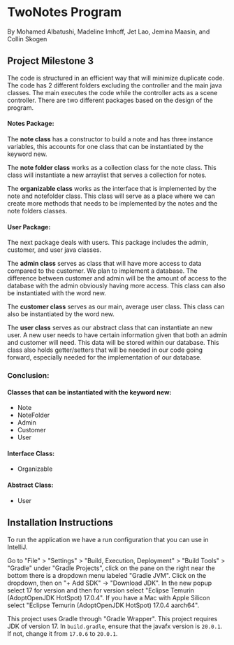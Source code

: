 # TwoNotes Program 
By Mohamed Albatushi, Madeline Imhoff, Jet Lao, Jemina Maasin, and Collin Skogen

## Project Milestone 3
The code is structured in an efficient way that will minimize duplicate code. The code has 2 different folders excluding the controller and the main java classes. The main executes the code while the controller acts as a scene controller. There are two different packages based on the design of the program. 

#### Notes Package:
The **note class** has a constructor to build a note and has three instance variables, this accounts for one class that can be instantiated by the keyword new. 

The **note folder class** works as a collection class for the note class. This class will instantiate a new arraylist that serves a collection for notes.   

The **organizable class** works as the interface that is implemented by the note and notefolder class. This class will serve as a place where we can create more methods that needs to be implemented by the notes and the note folders classes.

#### User Package: 
The next package deals with users. This package includes the admin, customer, and user java classes. 

The **admin class** serves as class that will have more access to data compared to the customer. We plan to implement a database. The difference between customer and admin will be the amount of access to the database with the admin obviously having more access. This class can also be instantiated with the word new. 

The **customer class** serves as our main, average user class. This class can also be instantiated by the word new. 

The **user class** serves as our abstract class that can instantiate an new user. A new user needs to have certain information given that both an admin and customer will need. This data will be stored within our database. This class also holds getter/setters that will be needed in our code going forward, especially needed for the implementation of our database. 

### Conclusion:
#### Classes that can be instantiated with the keyword new: 
* Note
* NoteFolder
* Admin
* Customer
* User

#### Interface Class: 
* Organizable

#### Abstract Class: 
* User


## Installation Instructions
To run the application we have a run configuration that you can use in IntelliJ.

Go to "File" > "Settings" > "Build, Execution, Deployment" > "Build Tools" > 
"Gradle" under "Gradle Projects", click on the pane on the right near the bottom 
there is a dropdown menu labeled "Gradle JVM". Click on the dropdown,
then on "+ Add SDK" -> "Download JDK". In the new popup select 17 for version and then for version select
"Eclipse Temurin (AdoptOpenJDK HotSpot) 17.0.4". If you have a Mac with Apple Silicon select
"Eclipse Temurin (AdoptOpenJDK HotSpot) 17.0.4 aarch64".

This project uses Gradle through "Gradle Wrapper". This project requires JDK of version 17.
In `build.gradle`, ensure that the javafx version is `20.0.1`. If not, change it from `17.0.6` to `20.0.1`.